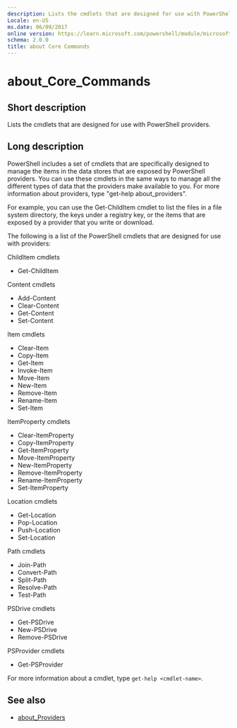 ```yaml
---
description: Lists the cmdlets that are designed for use with PowerShell providers.
Locale: en-US
ms.date: 06/09/2017
online version: https://learn.microsoft.com/powershell/module/microsoft.powershell.core/about/about_core_commands?view=powershell-7.2&WT.mc_id=ps-gethelp
schema: 2.0.0
title: about Core Commands
---
```

# about_Core_Commands

## Short description
Lists the cmdlets that are designed for use with PowerShell providers.

## Long description

PowerShell includes a set of cmdlets that are specifically designed to manage
the items in the data stores that are exposed by PowerShell providers.
You can use these cmdlets in the same ways to manage all the different types
of data that the providers make available to you. For more information about
providers, type "get-help about_providers".

For example, you can use the Get-ChildItem cmdlet to list the files in a file
system directory, the keys under a registry key, or the items that are exposed
by a provider that you write or download.

The following is a list of the PowerShell cmdlets that are designed for use
with providers:

ChildItem cmdlets

- Get-ChildItem

Content cmdlets

- Add-Content
- Clear-Content
- Get-Content
- Set-Content

Item cmdlets

- Clear-Item
- Copy-Item
- Get-Item
- Invoke-Item
- Move-Item
- New-Item
- Remove-Item
- Rename-Item
- Set-Item

ItemProperty cmdlets

- Clear-ItemProperty
- Copy-ItemProperty
- Get-ItemProperty
- Move-ItemProperty
- New-ItemProperty
- Remove-ItemProperty
- Rename-ItemProperty
- Set-ItemProperty

Location cmdlets

- Get-Location
- Pop-Location
- Push-Location
- Set-Location

Path cmdlets

- Join-Path
- Convert-Path
- Split-Path
- Resolve-Path
- Test-Path

PSDrive cmdlets

- Get-PSDrive
- New-PSDrive
- Remove-PSDrive

PSProvider cmdlets

- Get-PSProvider

For more information about a cmdlet, type `get-help <cmdlet-name>`.

## See also

- [about_Providers](about_Providers.md)
